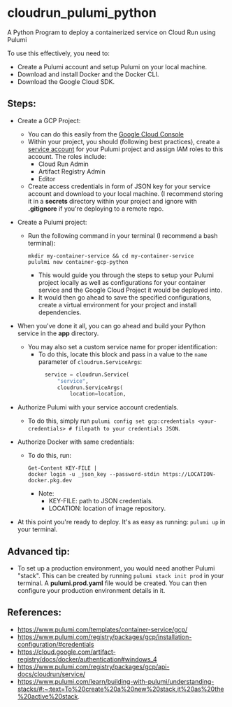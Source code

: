 # cloudrun_pulumi_python
A Python Program to deploy a containerized service on Cloud Run using Pulumi

To use this effectively, you need to:
- Create a Pulumi account and setup Pulumi on your local machine.
- Download and install Docker and the Docker CLI.
- Download the Google Cloud SDK.

## Steps:

- Create a GCP Project:
  - You can do this easily from the [Google Cloud Console](console.google.com)
  - Within your project, you should (following best practices), create a [service account](https://console.cloud.google.com/iam-admin/serviceaccounts?_ga=2.30837687.920064379.1695414343-151387242.1691355797) for your Pulumi project and assign IAM roles to this account. The roles include:
      - Cloud Run Admin
      - Artifact Registry Admin
      - Editor
  - Create access credentials in form of JSON key for your service account and download to your local machine. (I recommend storing it in a **secrets** directory within your project and ignore with **.gitignore** if you're deploying to a remote repo.

- Create a Pulumi project:
  - Run the following command in your terminal (I recommend a bash terminal):
      ```
      mkdir my-container-service && cd my-container-service
      pululmi new container-gcp-python
      ```
  
    - This would guide you through the steps to setup your Pulumi project locally as well as configurations for your container service and the Google Cloud Project it would be deployed into.
    - It would then go ahead to save the specified configurations, create a virtual environment for your project and install dependencies.



- When you've done it all, you can go ahead and build your Python service in the **app** directory.
  - You may also set a custom service name for proper identification:
    - To do this, locate this block and pass in a value to the ```name``` parameter of ```cloudrun.ServiceArgs```:
      ```python
        service = cloudrun.Service(
            "service",
            cloudrun.ServiceArgs(
                location=location,
        ```
      
 - Authorize Pulumi with your service account credentials. 
    - To do this, simply run ```pulumi config set gcp:credentials <your-credentials> # filepath to your credentials JSON```.

- Authorize Docker with same credentials:
  - To do this, run: 
      ```
      Get-Content KEY-FILE |
      docker login -u _json_key --password-stdin https://LOCATION-docker.pkg.dev
      ```

      - Note:
        - KEY-FILE: path to JSON credentials.
        - LOCATION: location of image repository.
  
- At this point you're ready to deploy. It's as easy as running: ```pulumi up``` in your terminal.

## Advanced tip:
- To set up a production environment, you would need another Pulumi "stack". This can be created by running
   ```pulumi stack init prod``` in your terminal. A **pulumi.prod.yaml** file would be created. You can then configure your production environment details in it.


## References:
- https://www.pulumi.com/templates/container-service/gcp/
- https://www.pulumi.com/registry/packages/gcp/installation-configuration/#credentials
- https://cloud.google.com/artifact-registry/docs/docker/authentication#windows_4
- https://www.pulumi.com/registry/packages/gcp/api-docs/cloudrun/service/
- https://www.pulumi.com/learn/building-with-pulumi/understanding-stacks/#:~:text=To%20create%20a%20new%20stack,it%20as%20the%20active%20stack.


